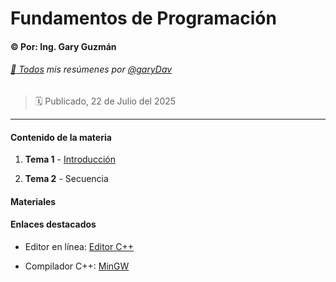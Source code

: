 # Fundamentos de Programación

#### :copyright: Por: Ing. Gary Guzmán

###### [:page_with_curl: Todos](https://garydav.github.io/blogs-course) mis resúmenes por [@garyDav](https://github.com/garyDav)

> :spiral_calendar: Publicado, 22 de Julio del 2025

---

#### Contenido de la materia

1. **Tema 1** - [Introducción](./temas/tema-01.md)

2. **Tema 2** - Secuencia

#### Materiales

#### Enlaces destacados

* Editor en línea: [Editor C++](https://www.onlinegdb.com)

* Compilador C++: [MinGW](http://www.mingw.org)

